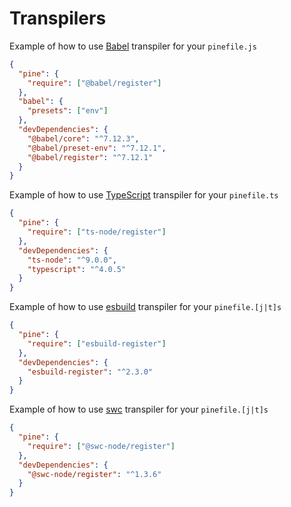 # Transpilers

Example of how to use [Babel](https://babeljs.io/) transpiler for your `pinefile.js`

```json
{
  "pine": {
    "require": ["@babel/register"]
  },
  "babel": {
    "presets": ["env"]
  },
  "devDependencies": {
    "@babel/core": "^7.12.3",
    "@babel/preset-env": "^7.12.1",
    "@babel/register": "^7.12.1"
  }
}
```

Example of how to use [TypeScript](https://www.typescriptlang.org/) transpiler for your `pinefile.ts`

```json
{
  "pine": {
    "require": ["ts-node/register"]
  },
  "devDependencies": {
    "ts-node": "^9.0.0",
    "typescript": "^4.0.5"
  }
}
```

Example of how to use [esbuild](https://esbuild.github.io/) transpiler for your `pinefile.[j|t]s`

```json
{
  "pine": {
    "require": ["esbuild-register"]
  },
  "devDependencies": {
    "esbuild-register": "^2.3.0"
  }
}
```


Example of how to use [swc](https://swc.rs/) transpiler for your `pinefile.[j|t]s`

```json
{
  "pine": {
    "require": ["@swc-node/register"]
  },
  "devDependencies": {
    "@swc-node/register": "^1.3.6"
  }
}
```
